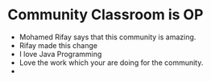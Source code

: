# Community Classroom is OP

- Mohamed Rifay says that this community is amazing.
- Rifay made this change
- I love Java Programming
- Love the work which your are doing for the community.
-
